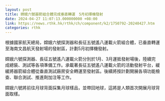 ```yaml
---
layout: post
title: 嫦娥六號器箭組合體完成垂直轉運　5月初擇機發射
date: 2024-04-27 11:07:13.000000000 +08:00
link: https://news.rthk.hk/rthk/ch/component/k2/1750792-20240427.htm
categories: rthk
---
```


根據國家航天總局，嫦娥六號探測器和長征五號遙八運載火箭組合體，已垂直轉運至海南文昌航天發射場的發射區，計劃5月初擇機發射。

嫦娥六號探測器、長征五號遙八運載火箭分別於1月、3月運抵發射場後，陸續完成總裝、測試等各項準備工作。承載著長征五號遙八運載火箭的活動發射平台，緩緩將器箭組合體從垂直測試廠房安全轉運至發射區。後續將按計劃開展各項功能檢查、聯合測試、推進劑加注等工作。

嫦娥六號將前往月球背面採集月球樣品，並帶回地球，這將是人類首次開展月球背面取樣。

